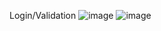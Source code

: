 Login/Validation
![image](https://github.com/TimmyChannel/FarmlandGuide/assets/97641074/a6bef56d-91d1-46f2-8686-607975f8d7c8) ![image](https://github.com/TimmyChannel/FarmlandGuide/assets/97641074/990ac438-a985-44a3-be9c-64eae49496c9)

